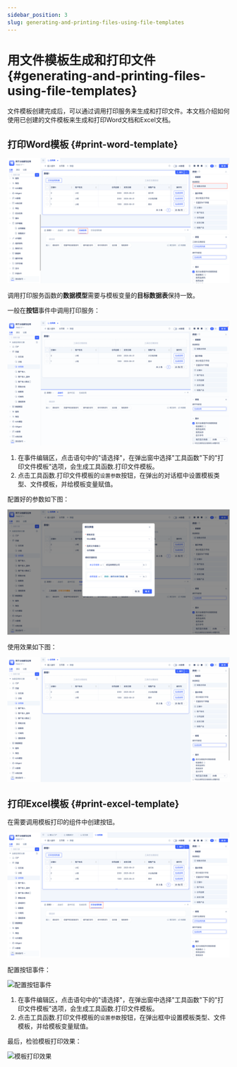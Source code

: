 ```yaml
---
sidebar_position: 3
slug: generating-and-printing-files-using-file-templates
---
```


# 用文件模板生成和打印文件 {#generating-and-printing-files-using-file-templates}

文件模板创建完成后，可以通过调用打印服务来生成和打印文件。本文档介绍如何使用已创建的文件模板来生成和打印Word文档和Excel文档。

## 打印Word模板 {#print-word-template}

![打印Word模板界面](./img/2/2025-08-29-17-09-46.png)

调用打印服务函数的**数据模型**需要与模板变量的**目标数据表**保持一致。

一般在**按钮**事件中调用打印服务：

![打印服务配置](./img/2/2025-08-29_11-03-18.gif)

1. 在事件编辑区，点击语句中的"请选择"，在弹出窗中选择"工具函数"下的"打印文件模板"选项，会生成工具函数.打印文件模板。
2. 点击工具函数.打印文件模板的`设置参数`按钮，在弹出的对话框中设置模板类型、文件模板，并给模板变量赋值。

配置好的参数如下图：

![配置好的参数](./img/2/2025-08-29-11-05-36.png)

使用效果如下图：

![使用效果](./img/2/2025-08-29_11-10-51.gif)

## 打印Excel模板 {#print-excel-template}

在需要调用模板打印的组件中创建按钮。

![创建打印按钮](./img/2/2025-08-29-16-35-09.png)

配置按钮事件：

![配置按钮事件](./img/2/2025-08-29-16-36-33.gif)

1. 在事件编辑区，点击语句中的"请选择"，在弹出窗中选择"工具函数"下的"打印文件模板"选项，会生成工具函数.打印文件模板。
2. 点击工具函数.打印文件模板的`设置参数`按钮，在弹出框中设置模板类型、文件模板，并给模板变量赋值。

最后，检验模板打印效果：

![模板打印效果](./img/2/2025-08-29-16-43-13.gif)